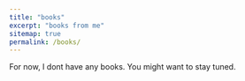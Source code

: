```yaml
---
title: "books"
excerpt: "books from me"
sitemap: true
permalink: /books/
---
```


For now, I dont have any books. You might want to stay tuned.
